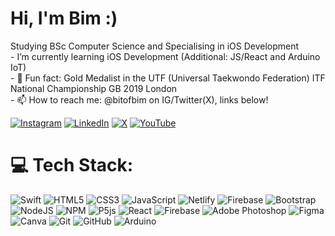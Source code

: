 # Hi, I'm Bim :)

Studying BSc Computer Science and Specialising in iOS Development <br> - I’m currently learning iOS Development (Additional: JS/React and Arduino IoT)<br>- 🥋 Fun fact: Gold Medalist in the UTF (Universal Taekwondo Federation) ITF National Championship GB 2019 London<br>- 📫 How to reach me: @bitofbim on IG/Twitter(X), links below!

[![Instagram](https://img.shields.io/badge/Instagram-%23E4405F.svg?logo=Instagram&logoColor=white)](http://instagram.com/bitofbim) [![LinkedIn](https://img.shields.io/badge/LinkedIn-%230077B5.svg?logo=linkedin&logoColor=white)](https://www.linkedin.com/in/bimitrai/) [![X](https://img.shields.io/badge/X-black.svg?logo=X&logoColor=white)](https://x.com/bitofbim) [![YouTube](https://img.shields.io/badge/YouTube-%23FF0000.svg?logo=YouTube&logoColor=white)](https://www.youtube.com/@bitofbim)

# 💻 Tech Stack:
![Swift](https://img.shields.io/badge/swift-F54A2A?style=flat&logo=swift&logoColor=white) ![HTML5](https://img.shields.io/badge/html5-%23E34F26.svg?style=flat&logo=html5&logoColor=white) ![CSS3](https://img.shields.io/badge/css3-%231572B6.svg?style=flat&logo=css3&logoColor=white) ![JavaScript](https://img.shields.io/badge/javascript-%23323330.svg?style=flat&logo=javascript&logoColor=%23F7DF1E) ![Netlify](https://img.shields.io/badge/netlify-%23000000.svg?style=flat&logo=netlify&logoColor=#00C7B7) ![Firebase](https://img.shields.io/badge/firebase-%23039BE5.svg?style=flat&logo=firebase) ![Bootstrap](https://img.shields.io/badge/bootstrap-%238511FA.svg?style=flat&logo=bootstrap&logoColor=white) ![NodeJS](https://img.shields.io/badge/node.js-6DA55F?style=flat&logo=node.js&logoColor=white) ![NPM](https://img.shields.io/badge/NPM-%23CB3837.svg?style=flat&logo=npm&logoColor=white) ![P5js](https://img.shields.io/badge/p5.js-ED225D?style=flat&logo=p5.js&logoColor=FFFFFF) ![React](https://img.shields.io/badge/react-%2320232a.svg?style=flat&logo=react&logoColor=%2361DAFB) ![Firebase](https://img.shields.io/badge/firebase-a08021?style=flat&logo=firebase&logoColor=ffcd34) ![Adobe Photoshop](https://img.shields.io/badge/adobe%20photoshop-%2331A8FF.svg?style=flat&logo=adobe%20photoshop&logoColor=white) ![Figma](https://img.shields.io/badge/figma-%23F24E1E.svg?style=flat&logo=figma&logoColor=white) ![Canva](https://img.shields.io/badge/Canva-%2300C4CC.svg?style=flat&logo=Canva&logoColor=white) ![Git](https://img.shields.io/badge/git-%23F05033.svg?style=flat&logo=git&logoColor=white) ![GitHub](https://img.shields.io/badge/github-%23121011.svg?style=flat&logo=github&logoColor=white) ![Arduino](https://img.shields.io/badge/-Arduino-00979D?style=flat&logo=Arduino&logoColor=white)
